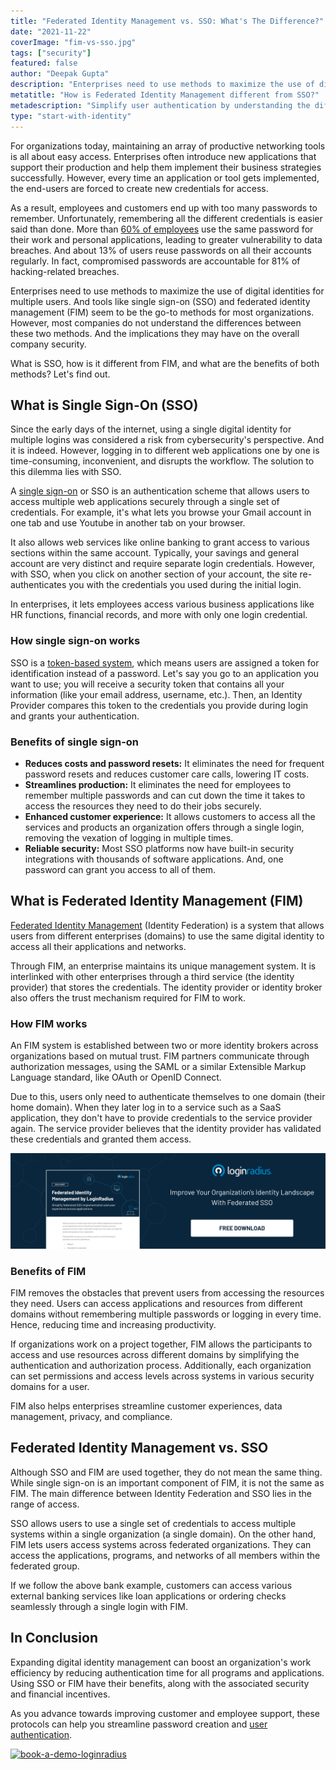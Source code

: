 ```yaml
---
title: "Federated Identity Management vs. SSO: What's The Difference?"
date: "2021-11-22"
coverImage: "fim-vs-sso.jpg"
tags: ["security"]
featured: false 
author: "Deepak Gupta"
description: "Enterprises need to use methods to maximize the use of digital identities for multiple users. Although SSO and FIM are used together, they do not mean the same thing. The main difference between Identity Federation and SSO lies in the range of access."
metatitle: "How is Federated Identity Management different from SSO?"
metadescription: "Simplify user authentication by understanding the difference between single sign-on (SSO) and Federated Identity Management (FIM)."
type: "start-with-identity"
---
```



For organizations today, maintaining an array of productive networking tools is all about easy access. Enterprises often introduce new applications that support their production and help them implement their business strategies successfully. However, every time an application or tool gets implemented, the end-users are forced to create new credentials for access.

As a result, employees and customers end up with too many passwords to remember. Unfortunately, remembering all the different credentials is easier said than done. More than [60% of employees](https://www.techrepublic.com/article/25-of-employees-admit-that-they-use-the-same-password-for-everything/) use the same password for their work and personal applications, leading to greater vulnerability to data breaches. And about 13% of users reuse passwords on all their accounts regularly. In fact, compromised passwords are accountable for 81% of hacking-related breaches. 

Enterprises need to use methods to maximize the use of digital identities for multiple users. And tools like single sign-on (SSO) and federated identity management (FIM) seem to be the go-to methods for most organizations. However, most companies do not understand the differences between these two methods. And the implications they may have on the overall company security.

What is SSO, how is it different from FIM, and what are the benefits of both methods? Let's find out.


## What is Single Sign-On (SSO)

Since the early days of the internet, using a single digital identity for multiple logins was considered a risk from cybersecurity's perspective. And it is indeed. However, logging in to different web applications one by one is time-consuming, inconvenient, and disrupts the workflow. The solution to this dilemma lies with SSO. 

A [single sign-on](https://www.loginradius.com/single-sign-on/) or SSO is an authentication scheme that allows users to access multiple web applications securely through a single set of credentials. For example, it's what lets you browse your Gmail account in one tab and use Youtube in another tab on your browser. 

It also allows web services like online banking to grant access to various sections within the same account. Typically, your savings and general account are very distinct and require separate login credentials. However, with SSO, when you click on another section of your account, the site re-authenticates you with the credentials you used during the initial login.

In enterprises, it lets employees access various business applications like HR functions, financial records, and more with only one login credential. 


### How single sign-on works

SSO is a [token-based system](https://www.loginradius.com/blog/start-with-identity/pros-cons-token-authentication/), which means users are assigned a token for identification instead of a password. Let's say you go to an application you want to use; you will receive a security token that contains all your information (like your email address, username, etc.). Then, an Identity Provider compares this token to the credentials you provide during login and grants your authentication.


### Benefits of single sign-on



* **Reduces costs and password resets:** It eliminates the need for frequent password resets and reduces customer care calls, lowering IT costs. 
* **Streamlines production:** It eliminates the need for employees to remember multiple passwords and can cut down the time it takes to access the resources they need to do their jobs securely.
* **Enhanced customer experience:** It allows customers to access all the services and products an organization offers through a single login, removing the vexation of logging in multiple times.
* **Reliable security:** Most SSO platforms now have built-in security integrations with thousands of software applications. And, one password can grant you access to all of them.


## What is Federated Identity Management (FIM)

[Federated Identity Management](https://www.loginradius.com/blog/start-with-identity/what-is-federated-identity-management/) (Identity Federation) is a system that allows users from different enterprises (domains) to use the same digital identity to access all their applications and networks. 

Through FIM, an enterprise maintains its unique management system. It is interlinked with other enterprises through a third service (the identity provider) that stores the credentials. The identity provider or identity broker also offers the trust mechanism required for FIM to work. 


### How FIM works

An FIM system is established between two or more identity brokers across organizations based on mutual trust. FIM partners communicate through authorization messages, using the SAML or a similar Extensible Markup Language standard, like OAuth or OpenID Connect. 

Due to this, users only need to authenticate themselves to one domain (their home domain). When they later log in to a service such as a SaaS application, they don't have to provide credentials to the service provider again. The service provider believes that the identity provider has validated these credentials and granted them access.

[![fim-ds](fim-ds.png)](https://www.loginradius.com/resource/federated-identity-management-datasheet)


### Benefits of FIM  

FIM removes the obstacles that prevent users from accessing the resources they need. Users can access applications and resources from different domains without remembering multiple passwords or logging in every time. Hence, reducing time and increasing productivity.

If organizations work on a project together, FIM allows the participants to access and use resources across different domains by simplifying the authentication and authorization process. Additionally, each organization can set permissions and access levels across systems in various security domains for a user.

FIM also helps enterprises streamline customer experiences, data management, privacy, and compliance.


## Federated Identity Management vs. SSO

Although SSO and FIM are used together, they do not mean the same thing. While single sign-on is an important component of FIM, it is not the same as FIM. The main difference between Identity Federation and SSO lies in the range of access. 

SSO allows users to use a single set of credentials to access multiple systems within a single organization (a single domain). On the other hand, FIM lets users access systems across federated organizations. They can access the applications, programs, and networks of all members within the federated group.

If we follow the above bank example, customers can access various external banking services like loan applications or ordering checks seamlessly through a single login with FIM.


## In Conclusion

Expanding digital identity management can boost an organization's work efficiency by reducing authentication time for all programs and applications. Using SSO or FIM have their benefits, along with the associated security and financial incentives. 

As you advance towards improving customer and employee support, these protocols can help you streamline password creation and [user authentication](https://www.loginradius.com/authentication/). 


[![book-a-demo-loginradius](../assets/book-a-demo-loginradius.png)](https://www.loginradius.com/book-a-demo/)